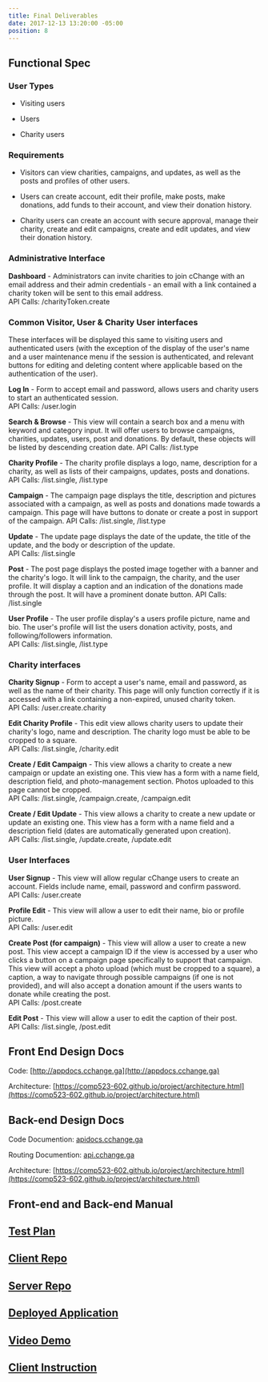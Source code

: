 ```yaml
---
title: Final Deliverables
date: 2017-12-13 13:20:00 -05:00
position: 8
---
```


## Functional Spec

### User Types

* Visiting users

* Users

* Charity users

### Requirements

* Visitors can view charities, campaigns, and updates, as well as the posts and profiles of other users.

* Users can create account, edit their profile, make posts, make donations, add funds to their account, and view their donation history.

* Charity users can create an account with secure approval, manage their charity, create and edit campaigns, create and edit updates, and view their donation history.

### Administrative Interface

**Dashboard** - Administrators can invite charities to join cChange with an email address and their admin credentials - an email with a link contained a charity token will be sent to this email address.\
API Calls: /charityToken.create

### Common Visitor, User & Charity User interfaces

These interfaces will be displayed this same to visiting users and authenticated users (with the exception of the display of the user's name and a user maintenance menu if the session is authenticated, and relevant buttons for editing and deleting content where applicable based on the authentication of the user).

**Log In** - Form to accept email and password, allows users and charity users to start an authenticated session.  
API Calls: /user.login

**Search & Browse** - This view will contain a search box and a menu with keyword and category input. It will offer users to browse campaigns, charities, updates, users, post and donations. By default, these objects will be listed by descending creation date.
API Calls: /list.type

**Charity Profile** - The charity profile displays a logo, name, description for a charity, as well as lists of their campaigns, updates, posts and donations.  
API Calls: /list.single, /list.type

**Campaign** - The campaign page displays the title, description and pictures associated with a campaign, as well as posts and donations made towards a campaign. This page will have buttons to donate or create a post in support of the campaign.
API Calls: /list.single, /list.type

**Update** - The update page displays the date of the update, the title of the update, and the body or description of the update.  
API Calls: /list.single

**Post** - The post page displays the posted image together with a banner and the charity's logo. It will link to the campaign, the charity, and the user profile. It will display a caption and an indication of the donations made through the post. It will have a prominent donate button.
API Calls: /list.single

**User Profile** - The user profile display's a users profile picture, name and bio. The user's profile will list the users donation activity,  posts, and following/followers information.  
API Calls: /list.single, /list.type

### Charity interfaces

**Charity Signup** - Form to accept a user's name, email and password, as well as the name of their charity. This page will only function correctly if it is accessed with a link containing a non-expired, unused charity token.  
API Calls: /user.create.charity

**Edit Charity Profile** - This edit view allows charity users to update their charity's logo, name and description. The charity logo must be able to be cropped to a square.  
API Calls: /list.single, /charity.edit

**Create / Edit Campaign** - This view allows a charity to create a new campaign or update an existing one. This view has a form with a name field, description field, and photo-management section. Photos uploaded to this page cannot be cropped.  
API Calls: /list.single, /campaign.create, /campaign.edit

**Create / Edit Update** - This view allows a charity to create a new update or update an existing one. This view has a form with a name field and a description field (dates are automatically generated upon creation).  
API Calls: /list.single, /update.create, /update.edit

### User Interfaces

**User Signup** - This view will allow regular cChange users to create an account. Fields include name, email, password and confirm password.  
API Calls: /user.create

**Profile Edit** - This view will allow a user to edit their name, bio or profile picture.  
API Calls: /user.edit

**Create Post (for campaign)** - This view will allow a user to create a new post. This view accept a campaign ID if the view is accessed by a user who clicks a button on a campaign page specifically to support that campaign. This view will accept a photo upload (which must be cropped to a square), a caption, a way to navigate through possible campaigns (if one is not provided), and will also accept a donation amount if the users wants to donate while creating the post.  
API Calls: /post.create

**Edit Post** - This view will allow a user to edit the caption of their post.  
API Calls: /list.single, /post.edit

## Front End Design Docs  

Code: [http://appdocs.cchange.ga](http://appdocs.cchange.ga)  

Architecture: [https://comp523-602.github.io/project/architecture.html](https://comp523-602.github.io/project/architecture.html)

## Back-end Design Docs

Code Documention: [apidocs.cchange.ga](http://apidocs.cchange.ga)

Routing Documention: [api.cchange.ga](http://api.cchange.ga)

Architecture: [https://comp523-602.github.io/project/architecture.html](https://comp523-602.github.io/project/architecture.html)  

## Front-end and Back-end Manual   

## [Test Plan](https://comp523-602.github.io/project/sprints/sprint-six.html#test-plan)  

## [Client Repo](https://github.com/comp523-602/cchange-app-v2)  

## [Server Repo](https://github.com/comp523-602/cchange-api)  

## [Deployed Application](http://www.cchange.ga)  

## [Video Demo](TBD)

## [Client Instruction](https://docs.google.com/document/d/1T4zfx_R-XPf9oOyxbaoZcW-XGOvHmEvjwbENbpFmn5Y/edit)